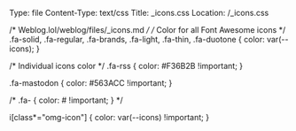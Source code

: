 Type: file
Content-Type: text/css
Title: _icons.css
Location: /_icons.css

/* Weblog.lol/weblog/files/_icons.md */
/* Color for all Font Awesome icons */
.fa-solid, 
.fa-regular, 
.fa-brands,
.fa-light,
.fa-thin,
.fa-duotone {
  color: var(--icons);
}

/* Individual icons color */
.fa-rss {
  color: #F36B2B !important;
}

.fa-mastodon {
  color: #563ACC !important;
}

/* .fa- {
  color: # !important;
} */

i[class*="omg-icon"] {
  color: var(--icons) !important;
}

